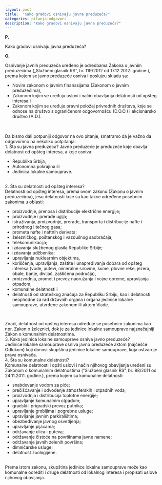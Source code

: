 ```yaml
---
layout: post
title:  "Kako gradovi osnivaju javna preduzeća?"
categories: pitanja-odgovori
description: "Kako gradovi osnivaju javna preduzeća?"
---
```


**P.**

Kako gradovi osnivaju javna preduzeća?


**O.**

<div class="justify">
Osnivanje javnih preduzeća uređeno je odredbama Zakona o javnim preduzećima („Službeni glasnik RS”, br. 119/2012 od 17.12.2012. godine.), prema kojem se javno preduzeće osniva i poslujeu skladu sa:<br/>
<ul>
<li>Novim zakonom o javnim finanasijama (Zakonom o javnim preduzećima),</li>
<li>Zakonom kojim se uređuju uslovi i način obavljanja delatnosti od opšteg interesa i</li>
<li>Zakonom kojim se uređuje pravni položaj privrednih društava, koje se odnose na društvo s ograničenom odgovornošću (D.O.O.) i akcionarsko društvo (A.D.).</li>
</ul>
<br/><br/>
Da bismo dali potpuniji odgovor na ovo pitanje, smatramo da je važno da odgovorimo na nekoliko potpitanja:<br/>
1. Šta su javna preduzeća?
Javno preduzeće je preduzeće koje obavlja delatnost od opšteg interesa, a koje osniva:
<ul>
<li>Republika Srbija,</li>
<li>Autonomna pokrajina ili</li>
<li>Jedinica lokalne samouprave.</li>
</ul><br/>
2. Šta su delatnosti od opšteg interesa?<br/>
Delatnosti od opšteg interesa, prema ovom zakonu (Zakonu o javnim preduzećima), jesu delatnosti koje su kao takve određene posebnim zakonima u oblasti:<br/>
<ul>
<li>proizvodnje, prenosa i distribucije električne energije;</li>
<li>proizvodnje i prerade uglja;</li>
<li>istraživanja, proizvodnje, prerade, transporta i distribucije nafte i prirodnog i tečnog gasa;</li>
<li>prometa nafte i naftnih derivata;</li>
<li>železničkog, poštanskog i vazdušnog saobraćaja;</li>
<li>telekomunikacija;</li>
<li>izdavanja službenog glasila Republike Srbije;</li>
<li>izdavanja udžbenika;</li>
<li>upravljanja nuklearnim objektima,</li>
<li>korišćenja, upravljanja, zaštite i unapređivanja dobara od opšteg interesa (vode, putevi, mineralne sirovine, šume, plovne reke, jezera, obale, banje, divljač, zaštićena područja),</li>
<li>proizvodnja, promet i prevoz naoružanja i vojne opreme, upravljanja otpadom,</li>
<li>komunalne delatnosti i</li>
<li>delatnosti od strateškog značaja za Republiku Srbiju, kao i delatnosti neophodne za rad državnih organa i organa jedinice lokalne samouprave, utvrđene zakonom ili aktom Vlade.</li>
</ul><br/>

Znači, delatnost od opšteg interesa određuje se posebnim zakonima kao npr. Zakon o železnici, dok je za jedinice lokalne samouprave najznačajniji Zakon o komunalnim delatnostima.<br/>
3. Kako jedinica lokalne samouprave osniva javno preduzeće?<br/>
Jedinice lokalne samouprave osniva javno preduzeće aktom (najčešće Odlukom) koji donosi skupština jedinice lokalne samouprave, koja ostvaruje prava osnivača.<br/>
4. Šta su komunalne delatnosti?<br/>
Komunalne delatnosti i opšti uslovi i način njihovog obavljanja uređeni su Zakonom o komunalnim delatnostima (“Službeni glasnik RS”, br. 88/2011 od 24.11.2011. godine.), prema kojem su komunalne delatnosti:<br/>
<ul>
<li>snabdevanje vodom za piće;</li>
<li>prečišćavanje i odvođenje atmosferskih i otpadnih voda;</li>
<li>proizvodnja i distribucija toplotne energije;</li>
<li>upravljanje komunalnim otpadom;</li>
<li>gradski i prigradski prevoz putnika;</li>
<li>upravljanje grobljima i pogrebne usluge;</li>
<li>upravljanje javnim parkiralištima;</li>
<li>obezbeđivanje javnog osvetljenja;</li>
<li>upravljanje pijacama;</li>
<li>održavanje ulica i puteva;</li>
<li>održavanje čistoće na površinama javne namene;</li>
<li>održavanje javnih zelenih površina;</li>
<li>dimničarske usluge;</li>
<li>delatnost zoohigijene.</li>
</ul><br/>
Prema istom zakonu, skupština jedinice lokalne samouprave može kao komunalne odrediti i druge delatnosti od lokalnog interesa i propisati uslove njihovog obavljanja.</div>
